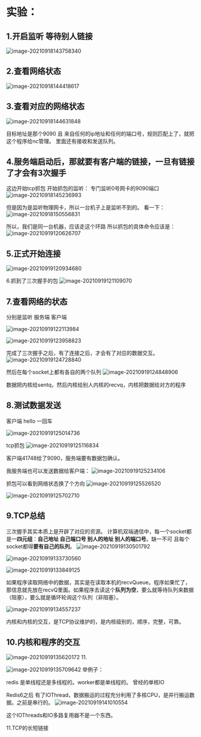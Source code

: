 # 实验：

## 1.开启监听 等待别人链接

![image-20210918143758340](TCP三次握手.assets/image-20210918143758340.png)

## 2.查看网络状态

![image-20210918144418617](TCP三次握手.assets/image-20210918144418617.png)

## 3.查看对应的网络状态

![image-20210918144631848](TCP三次握手.assets/image-20210918144631848.png)

目标地址是那个9090 且 来自任何的ip地址和任何的端口号，规则匹配上了，就把这个程序给nc管理。
里面还有接收和发送队列。

## 4.服务端启动后，那就要有客户端的链接，一旦有链接了才会有3次握手

这边开始tcp抓包 开始抓包的监听： 专门监听0号网卡的9090端口
![image-20210918145236993](TCP三次握手.assets/image-20210918145236993.png)

但是因为是监听物理网卡，所以一台机子上是监听不到的。
看一下：
![image-20210918150556831](TCP三次握手.assets/image-20210918150556831.png)

所以，我们是同一台机器，应该走这个环路
所以抓包的具体命令应该是：
![image-20210919120626707](TCP三次握手.assets/image-20210919120626707.png)

## 5.正式开始连接

![image-20210919120934680](TCP三次握手.assets/image-20210919120934680.png)

6.抓到了三次握手的包
![image-20210919121109070](TCP三次握手.assets/image-20210919121109070.png)

## 7.查看网络的状态

分别是监听 服务端 客户端

![image-20210919122113984](TCP三次握手.assets/image-20210919122113984.png)

![image-20210919123958823](TCP三次握手.assets/image-20210919123958823.png)

完成了三次握手之后，有了连接之后，才会有了对应的数据交互。
![image-20210919124728840](TCP三次握手.assets/image-20210919124728840.png)

然后在每个socket上都有各自的两个队列
![image-20210919124848906](TCP三次握手.assets/image-20210919124848906.png)

数据把内核给sentq，然后内核给别人内核的recvq，内核把数据给对方的程序

## 8.测试数据发送

客户端 hello 一回车

![image-20210919125014736](TCP三次握手.assets/image-20210919125014736.png)

tcp抓包
![image-20210919125116834](TCP三次握手.assets/image-20210919125116834.png)

客户端41748给了9090，服务端要有数据包确认。

我服务端也可以发送数据给客户端：
![image-20210919125234106](TCP三次握手.assets/image-20210919125234106.png)

抓包可以看到网络状态换了个方向
![image-20210919125526520](TCP三次握手.assets/image-20210919125526520.png)

![image-20210919125702710](TCP三次握手.assets/image-20210919125702710.png)

## 9.TCP总结

三次握手其实本质上是开辟了对应的资源。
计算机双端通信中，每一个socket都是一**四元组**：**自己地址 自己端口号 别人的地址 别人的端口号**。缺一不可
且每个socket都得**要有自己的队列**。
![image-20210919130501792](TCP三次握手.assets/image-20210919130501792.png)

![image-20210919133730560](TCP三次握手.assets/image-20210919133730560.png)

![image-20210919133849125](TCP三次握手.assets/image-20210919133849125.png)

如果程序读取网络中的数据，其实是在读取本机的recvQueue。程序如果忙了，那信息就先放在recvQ里面。如果程序去读这个**队列为空**，要么就等待队列来数据（阻塞），要么就是循环轮询这个队列（非阻塞）。

![image-20210919134557237](TCP三次握手.assets/image-20210919134557237.png)


内核和内核的交互，是TCP协议维护的，是内核级别的，顺序，完整，可靠。

## 10.内核和程序的交互

![image-20210919135620172](TCP三次握手.assets/image-20210919135620172.png)
11.

![image-20210919135709642](TCP三次握手.assets/image-20210919135709642.png)
举例子：

redis 是单线程还是多线程的。worker都是单线程的。
曾经的单核IO

Redis6之后 有了IOThread，数据搬运的过程充分利用了多核CPU，是并行搬运数据。之前是串行的。
![image-20210919141010554](TCP三次握手.assets/image-20210919141010554.png)

这个IOThreads和IO多路复用器不是一个东西。

11.TCP的长短链接
